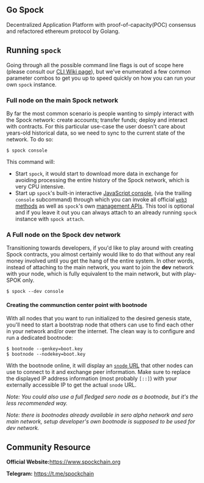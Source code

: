 ## Go Spock

Decentralized Application Platform with proof-of-capacity(POC) consensus and refactored ethereum protocol by Golang.


## Running `spock`

Going through all the possible command line flags is out of scope here (please consult our
[CLI Wiki page](https://github.com/spockchain/spock/wiki/Command-Line-Options)),
but we've enumerated a few common parameter combos to get you up to speed quickly
on how you can run your own `spock` instance.

### Full node on the main Spock network

By far the most common scenario is people wanting to simply interact with the Spock
network: create accounts; transfer funds; deploy and interact with contracts. For this
particular use-case the user doesn't care about years-old historical data, so we need to sync to the current state of the network. To do so:

```shell
$ spock console
```

This command will:
 * Start `spock`, it would start to download more data in exchange for avoiding processing the entire history
   of the Spock network, which is very CPU intensive.
 * Start up `spock`'s built-in interactive [JavaScript console](https://github.com/spockchain/spock/wiki/JavaScript-Console),
   (via the trailing `console` subcommand) through which you can invoke all official [`web3` methods](https://github.com/spockchain/spock/wiki/JavaScript-API)
   as well as `spock`'s own [management APIs](https://github.com/spockchain/spock/wiki/Management-APIs).
   This tool is optional and if you leave it out you can always attach to an already running
   `spock` instance with `spock attach`.

### A Full node on the Spock dev network

Transitioning towards developers, if you'd like to play around with creating Spock
contracts, you almost certainly would like to do that without any real money involved until
you get the hang of the entire system. In other words, instead of attaching to the main
network, you want to join the **dev** network with your node, which is fully equivalent to
the main network, but with play-SPOK only.

```shell
$ spock --dev console
```


#### Creating the communction center point with bootnode

With all nodes that you want to run initialized to the desired genesis state, you'll need to start a
bootstrap node that others can use to find each other in your network and/or over the internet. The
clean way is to configure and run a dedicated bootnode:

```
$ bootnode --genkey=boot.key
$ bootnode --nodekey=boot.key
```

With the bootnode online, it will display an [`snode` URL](https://github.com/sero-cash/go-sero/wiki/snode-url-format)
that other nodes can use to connect to it and exchange peer information. Make sure to replace the
displayed IP address information (most probably `[::]`) with your externally accessible IP to get the
actual `snode` URL.

*Note: You could also use a full fledged sero node as a bootnode, but it's the less recommended way.*

*Note: there is bootnodes already available in sero alpha network and sero main network, setup developer's own
bootnode is supposed to be used for dev network.*


## Community Resource

**Official Website:**<https://www.spockchain.org>

**Telegram:** <https://t.me/spockchain>
